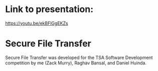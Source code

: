 # Link to presentation:
https://youtu.be/ekBFlGgEKZs

# Secure File Transfer

Secure File Transfer was developed for the TSA Software Development competition by me (Zack Murry), Raghav Bansal, and Daniel Huinda.

